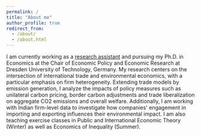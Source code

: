 ```yaml
---
permalink: /
title: "About me"
author_profile: true
redirect_from: 
  - /about/
  - /about.html
---
```



I am currently working as a [research assistant](https://tu-dresden.de/bu/wirtschaft/vwl/wuw/die-professur/mitarbeiter/simon-johannes-bolz) and pursuing my Ph.D. in Economics at the Chair of Economic Policy and Economic Research at Dresden University of Technology, Germany. My research centers on the intersection of international trade and environmental economics, with a particular emphasis on firm heterogeneity. Extending trade models by emission generation, I analyze the impacts of policy measures such as unilateral carbon pricing, border carbon adjustments and trade liberalization on aggregate CO2 emissions and overall welfare. Additionally, I am working with Indian firm-level data to investigate how companies' engagement in importing and exporting influences their environmental impact. I am also teaching exercise classes in Public and International Economic Theory (Winter) as well as Economics of Inequality (Summer). 

